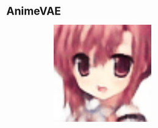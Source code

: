 # AnimeVAE




<p align="center">
  <img width="256" height="256" src="https://github.com/Yasaswi124/AnimeVAE/blob/main/visualizations/faces.gif">
</p>
